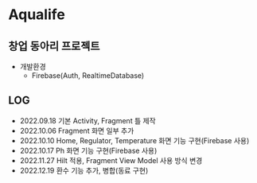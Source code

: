 # Aqualife
## 창업 동아리 프로젝트
- 개발환경
  - Firebase(Auth, RealtimeDatabase)

## LOG
- 2022.09.18 기본 Activity, Fragment 틀 제작
- 2022.10.06 Fragment 화면 일부 추가
- 2022.10.10 Home, Regulator, Temperature 화면 기능 구현(Firebase 사용)
- 2022.10.17 Ph 화면 기능 구현(Firebase 사용)
- 2022.11.27 Hilt 적용, Fragment View Model 사용 방식 변경
- 2022.12.19 환수 기능 추가, 병합(동료 구현)
